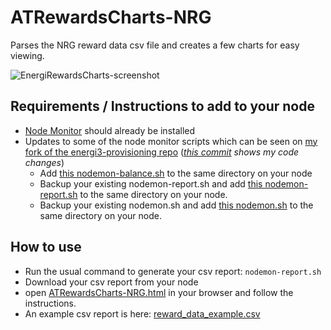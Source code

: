 # ATRewardsCharts-NRG
Parses the NRG reward data csv file and creates a few charts for easy viewing.

![EnergiRewardsCharts-screenshot](https://github.com/amostodman/ATRewardsCharts-NRG/blob/main/EnergiRewardsCharts-screenshot.png)

## Requirements / Instructions to add to your node
- [Node Monitor](https://docs.energi.software/en/advanced/nodemon) should already be installed
- Updates to some of the node monitor scripts which can be seen on [my fork of the energi3-provisioning repo](https://github.com/amostodman/energi3-provisioning) (_[this commit](https://github.com/amostodman/energi3-provisioning/commit/427b63dbe4dce20d8deea84e773c68b2e34877e6?branch=427b63dbe4dce20d8deea84e773c68b2e34877e6) shows my code changes_)
  - Add [this nodemon-balance.sh](https://github.com/amostodman/energi3-provisioning/blob/427b63dbe4dce20d8deea84e773c68b2e34877e6/scripts/linux/nodemon-balance.sh) to the same directory on your node
  - Backup your existing nodemon-report.sh and add [this nodemon-report.sh](https://github.com/amostodman/energi3-provisioning/blob/427b63dbe4dce20d8deea84e773c68b2e34877e6/scripts/linux/nodemon-report.sh) to the same directory on your node.
  - Backup your existing nodemon.sh and add [this nodemon.sh](https://github.com/amostodman/energi3-provisioning/blob/427b63dbe4dce20d8deea84e773c68b2e34877e6/scripts/linux/nodemon.sh) to the same directory on your node.

## How to use
- Run the usual command to generate your csv report: `nodemon-report.sh`
- Download your csv report from your node
- open [ATRewardsCharts-NRG.html](https://github.com/amostodman/ATRewardsCharts-NRG/blob/main/ATRewardsCharts-NRG.html) in your browser and follow the instructions.
- An example csv report is here: [reward_data_example.csv](https://github.com/amostodman/ATRewardsCharts-NRG/blob/main/reward_data_example.csv)
